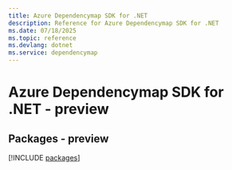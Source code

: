```yaml
---
title: Azure Dependencymap SDK for .NET
description: Reference for Azure Dependencymap SDK for .NET
ms.date: 07/18/2025
ms.topic: reference
ms.devlang: dotnet
ms.service: dependencymap
---
```

# Azure Dependencymap SDK for .NET - preview
## Packages - preview
[!INCLUDE [packages](dependencymap-index.md)]